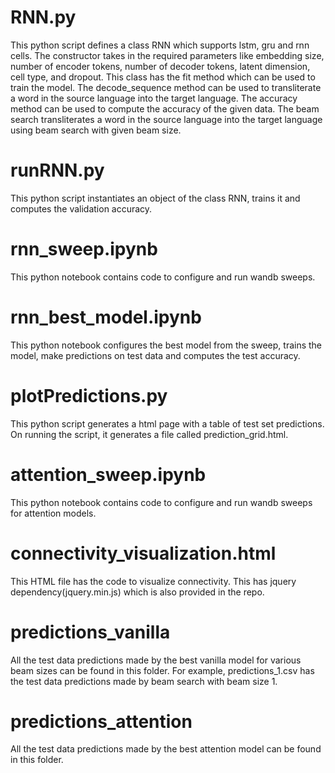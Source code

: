 # RNN.py
This python script defines a class RNN which supports lstm, gru and rnn cells. The constructor takes in the required parameters like embedding size, number of encoder tokens, number of decoder tokens, latent dimension, cell type, and dropout. This class has the fit method which can be used to train the model. The decode_sequence method can be used to transliterate a word in the source language into the target language. The accuracy method can be used to compute the accuracy of the given data. The beam search transliterates a word in the source language into the target language using beam search with given beam size.

# runRNN.py
This python script instantiates an object of the class RNN, trains it and computes the validation accuracy.

# rnn_sweep.ipynb
This python notebook contains code to configure and run wandb sweeps.

# rnn_best_model.ipynb
This python notebook configures the best model from the sweep, trains the model, make predictions on test data and computes the test accuracy.

# plotPredictions.py
This python script generates a html page with a table of test set predictions. On running the script, it generates a file called prediction_grid.html.

# attention_sweep.ipynb
This python notebook contains code to configure and run wandb sweeps for attention models.

# connectivity_visualization.html
This HTML file has the code to visualize connectivity. This has jquery dependency(jquery.min.js) which is also provided in the repo.

# predictions_vanilla
All the test data predictions made by the best vanilla model for various beam sizes can be found in this folder. For example, predictions_1.csv has the test data predictions made by beam search with beam size 1.

# predictions_attention
All the test data predictions made by the best attention model can be found in this folder.
